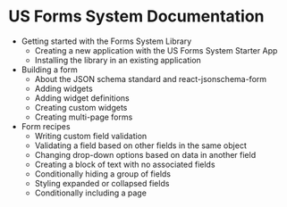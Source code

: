 # US Forms System Documentation

- Getting started with the Forms System Library
  - Creating a new application with the US Forms System Starter App
  - Installing the library in an existing application
- Building a form
  - About the JSON schema standard and react-jsonschema-form
  - Adding widgets
  - Adding widget definitions
  - Creating custom widgets
  - Creating multi-page forms
- Form recipes
  - Writing custom field validation
  - Validating a field based on other fields in the same object
  - Changing drop-down options based on data in another field
  - Creating a block of text with no associated fields
  - Conditionally hiding a group of fields
  - Styling expanded or collapsed fields
  - Conditionally including a page
